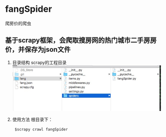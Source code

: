 # fangSpider  
爬房价的爬虫  

基于scrapy框架，会爬取搜房网的热门城市二手房房价，并保存为json文件
-----

1. 目录结构
scrapy的工程目录
![1](https://github.com/icemilk00/fangSpider/raw/master/image/readme_1.png)

2. 使用方法
根目录下：

		$scrapy crawl fangSpider


